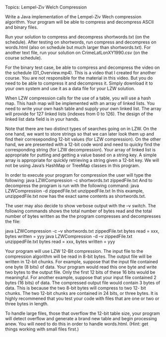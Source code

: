Topics: Lempel-Ziv Welch Compression

Write a Java implementation of the Lempel-Ziv Wech compression algorithm. Your program will be able to compress and decompress ASCII and binary files.

Run your solution to compress and decompress shortwords.txt (on the schedule). After testing on shortwords, run compress and decompress on words.html (also on schedule but much larger than shortwords.txt). For another text file, run your solution on CrimeLatLonXY1990.csv (on the course schedule).

For the binary test case, be able to compress and decompress the video on the schedule (01_Overview.mp4). This is a video that I created for another course. You are not responsible for the material in this video. But you do need to be able to compress it and decompress it. Simply download it to your own system and use it as a data file for your LZW solution.

When LZW compression calls for the use of a table, you will use a hash map. This hash map will be implemented with an array of linked lists. You need to write your own hash table and supply your own linked list. The array will provide for 127 linked lists (indexes from 0 to 126). The design of the linked list data field is in your hands.

Note that there are two distinct types of searches going on in LZW. On the one hand, we want to store strings so that we can later look them up and find their correseponding 12-bit values (for LZW compression). On the other hand, we are presented with a 12-bit code word and need to quicky find the corresponding string (for LZW decompression). Your array of linked list is appropriate for putting and getting a value based on a string key. A simple array is appropriate for quickly retrieving a string given a 12-bit key. We will not be using Java’s HashMap or TreeMap classes in this program.

In order to execute your program for compression the user will type the following: java LZWCompression -c shortwords.txt zippedFile.txt
And to decompress the program is run with the following command: java LZWCompression -d zippedFile.txt unzippedFile.txt
In this example, unzippedFile.txt now has the exact same contents as shortwords.txt.

The user may also decide to show verbose output with the –v switch. The following commands shows the total number of bytes read and the total number of bytes written as the the program compresses and decompresses the file:

java LZWCompression -c –v shortwords.txt zippedFile.txt bytes read = xxx, bytes written = yyy
java LZWCompression -d –v zippedFile.txt unzippedFile.txt bytes read = xxx, bytes written = yyy

Your program will use LZW 12-Bit compression. The input file to the compression algorithm will be read in 8-bit bytes. The output file will be written in 12-bit chunks. For example, suppose that the input file contained one byte (8 bits) of data. Your program would read this one byte and write two bytes to the output file. Only the first 12 bits of these 16 bits would be meaningful. For another example, suppose that your input file contained 2 bytes (16 bits) of data. The compressed output file would contain 3 bytes of data. This is because the two 8-bit bytes will compress to two 12- bit chunks. The two 12-bit chunks are contained in 24 bits, or three bytes. It is highly recommened that you test your code with files that are one or two or three bytes in length.

To handle large files, those that overflow the 12-bit table size, your program will detect overflow and generate a brand new table and begin processing anew. You will need to do this in order to handle words.html. (Hint: get things working with small files first.)
